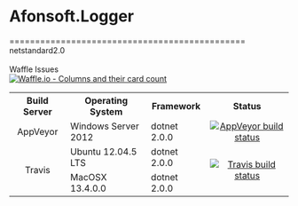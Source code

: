 # Afonsoft.Logger 
==============================================
<br/>
netstandard2.0
<br/>
<br/>
Waffle Issues<br/> [![Waffle.io - Columns and their card count](https://badge.waffle.io/afonsoft/afonsoft.logger.svg?columns=all)](https://waffle.io/afonsoft/afonsoft.logger)
<br/>
<table>
  <tr>
    <th style="text-align:center">Build Server</th>
    <th>Operating System</th>
    <th>Framework</th>
    <th style="text-align:center">Status</th>
  </tr>
  <tr>
    <td style="text-align:center">AppVeyor</td>
    <td>Windows Server 2012</td>
    <td>dotnet 2.0.0</td>
    <td style="text-align:center">
	<a href="https://ci.appveyor.com/project/afonsoft/afonsoft-logger" target="_blank"><img src="https://ci.appveyor.com/api/projects/status/52ewnynck3jh876p/branch/master?svg=true" alt="AppVeyor build status" /></a>
	</td>
  </tr>
  <tr>
    <td style="text-align:center" rowspan="2">Travis</td>
    <td>Ubuntu 12.04.5 LTS</td>
    <td>dotnet 2.0.0</td>
    <td style="text-align:center" rowspan="2">
    <a href="https://travis-ci.org/afonsoft/afonsoft.logger" target="_blank"><img src="https://travis-ci.org/afonsoft/afonsoft.logger.svg?branch=master" alt="Travis build status" /></a></td>
  </tr>
  <tr>
    <td>MacOSX 13.4.0.0</td>
    <td>dotnet 2.0.0</td>
  </tr>
</table>
<br/>